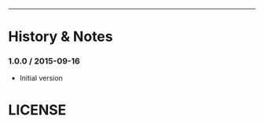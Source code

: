 
---------------------------------------

History & Notes
================
### 1.0.0 / 2015-09-16
* Initial version

LICENSE
=======

